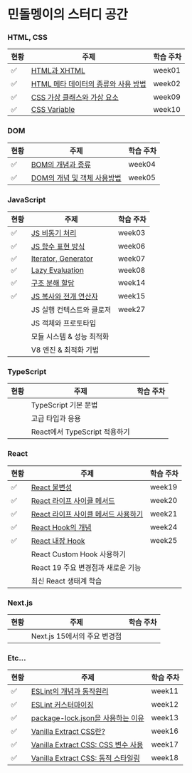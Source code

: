 # 민돌멩이의 스터디 공간

### HTML, CSS
| 현황 | 주제  | 학습 주차 |
|--|--|--|
| ✅| [HTML과 XHTML](https://github.com/dolmeengii/fe-cs-study/blob/ebef6c4b7f3006db1c34f38ec351fe99a1c21f9c/dolmeengii/HTML%EA%B3%BC%20XHTML/HTML%EA%B3%BC%20XHTML.md) | week01 |
| ✅ | [HTML 메타 데이터의 종류와 사용 방법](https://github.com/dolmeengii/fe-cs-study/blob/ebef6c4b7f3006db1c34f38ec351fe99a1c21f9c/dolmeengii/HTML%20%EB%A9%94%ED%83%80%20%EB%8D%B0%EC%9D%B4%ED%84%B0%EC%9D%98%20%EC%A2%85%EB%A5%98%EC%99%80%20%EC%82%AC%EC%9A%A9%EB%B0%A9%EB%B2%95/HTML%20%EB%A9%94%ED%83%80%20%EB%8D%B0%EC%9D%B4%ED%84%B0%EC%9D%98%20%EC%A2%85%EB%A5%98%EC%99%80%20%EC%82%AC%EC%9A%A9%EB%B0%A9%EB%B2%95.md) | week02 |
|✅ | [CSS 가상 클래스와 가상 요소](https://github.com/dolmeengii/fe-cs-study/blob/main/dolmeengii/CSS%20%EA%B0%80%EC%83%81%20%ED%81%B4%EB%9E%98%EC%8A%A4%EC%99%80%20%EA%B0%80%EC%83%81%20%EC%9A%94%EC%86%8C/CSS%20%EA%B0%80%EC%83%81%20%ED%81%B4%EB%9E%98%EC%8A%A4%EC%99%80%20%EA%B0%80%EC%83%81%20%EC%9A%94%EC%86%8C.md) | week09 |
| ✅| [CSS Variable](https://github.com/dolmeengii/fe-cs-study/blob/main/dolmeengii/CSS%20Variable%20(%EC%82%AC%EC%9A%A9%EC%9E%90%20%EC%A7%80%EC%A0%95%20%EC%86%8D%EC%84%B1)/CSS%20Variable%20(%EC%82%AC%EC%9A%A9%EC%9E%90%20%EC%A7%80%EC%A0%95%20%EC%86%8D%EC%84%B1).md) | week10 |


### DOM
| 현황 | 주제| 학습 주차 |
|--|--|--|
| ✅ | [BOM의 개념과 종류](https://github.com/dolmeengii/fe-cs-study/blob/ebef6c4b7f3006db1c34f38ec351fe99a1c21f9c/dolmeengii/BOM%EC%9D%98%20%EA%B0%9C%EB%85%90%EA%B3%BC%20%EC%A2%85%EB%A5%98/BOM%EC%9D%98%20%EA%B0%9C%EB%85%90%EA%B3%BC%20%EC%A2%85%EB%A5%98.md) | week04 |
| ✅| [DOM의 개념 및 객체 사용방법](https://github.com/dolmeengii/fe-cs-study/blob/ebef6c4b7f3006db1c34f38ec351fe99a1c21f9c/dolmeengii/DOM%EC%9D%98%20%EA%B0%9C%EB%85%90%20%EB%B0%8F%20%EA%B0%9D%EC%B2%B4%20%EC%82%AC%EC%9A%A9%EB%B0%A9%EB%B2%95/DOM%EC%9D%98%20%EA%B0%9C%EB%85%90%20%EB%B0%8F%20%EA%B0%9D%EC%B2%B4%20%EC%82%AC%EC%9A%A9%EB%B0%A9%EB%B2%95.md) | week05 |

### JavaScript
| 현황 | 주제                                                                                                                                                                                                                                                                                                      | 학습 주차  |
|--|---------------------------------------------------------------------------------------------------------------------------------------------------------------------------------------------------------------------------------------------------------------------------------------------------------|--------|
| ✅ | [JS 비동기 처리](https://github.com/dolmeengii/fe-cs-study/blob/ebef6c4b7f3006db1c34f38ec351fe99a1c21f9c/dolmeengii/JavaScript%20%EB%B9%84%EB%8F%99%EA%B8%B0%20%EC%B2%98%EB%A6%AC/JavaScript%20%EB%B9%84%EB%8F%99%EA%B8%B0%20%EC%B2%98%EB%A6%AC.md)                                                          | week03 |
| ✅ | [JS 함수 표현 방식](https://github.com/dolmeengii/fe-cs-study/blob/ebef6c4b7f3006db1c34f38ec351fe99a1c21f9c/dolmeengii/JavaScript%20%ED%95%A8%EC%88%98%20%ED%91%9C%ED%98%84%20%EB%B0%A9%EC%8B%9D/JavaScript%20%ED%95%A8%EC%88%98%20%ED%91%9C%ED%98%84%20%EB%B0%A9%EC%8B%9D.md)                                | week06 |
| ✅ | [Iterator, Generator](https://github.com/dolmeengii/fe-cs-study/blob/ebef6c4b7f3006db1c34f38ec351fe99a1c21f9c/dolmeengii/Iterator%EC%99%80%20Generator/Iterator%EC%99%80%20Generator.md)                                                                                                                | week07 |
| ✅ | [Lazy Evaluation](https://github.com/dolmeengii/fe-cs-study/blob/ebef6c4b7f3006db1c34f38ec351fe99a1c21f9c/dolmeengii/Lazy%20Evaluation%20%EB%8F%99%EC%9E%91%20%EB%B0%A9%EC%8B%9D/Lazy%20Evaluation%20%EB%8F%99%EC%9E%91%20%EB%B0%A9%EC%8B%9D.md)                                                        | week08 |
| ✅ | [구조 분해 할당](https://github.com/dolmeengii/fe-cs-study/blob/ebef6c4b7f3006db1c34f38ec351fe99a1c21f9c/dolmeengii/%EA%B5%AC%EC%A1%B0%20%EB%B6%84%ED%95%B4%20%ED%95%A0%EB%8B%B9/%EA%B5%AC%EC%A1%B0%20%EB%B6%84%ED%95%B4%20%ED%95%A0%EB%8B%B9.md)                                                             | week14 |
| ✅ | [JS 복사와 전개 연산자](https://github.com/dolmeengii/fe-cs-study/blob/ebef6c4b7f3006db1c34f38ec351fe99a1c21f9c/dolmeengii/JavaScript%20%EB%B3%B5%EC%82%AC%EC%99%80%20%EC%A0%84%EA%B0%9C%EC%97%B0%EC%82%B0%EC%9E%90/JavaScript%20%EB%B3%B5%EC%82%AC%EC%99%80%20%EC%A0%84%EA%B0%9C%EC%97%B0%EC%82%B0%EC%9E%90.md) | week15 |
|  | JS 실행 컨텍스트와 클로저                                                                                                                                                                                                                                                                                         | week27 |
| | JS 객체와 프로토타입                                                                                                                                                                                                                                                                                            | |
|| 모듈 시스템 & 성능 최적화                                                                                                                                                                                                                                                                                         ||
|| V8 엔진 & 최적화 기법    ||

### TypeScript 
| 현황 | 주제                      | 학습 주차 |
| -- |-------------------------| -- |
| | TypeScript 기본 문법        | |
| | 고급 타입과 응용               | |
|| React에서 TypeScript 적용하기 ||


### React
| 현황 | 주제                                                                                                                                                                                                                                                                                                                                                                                                                       | 학습 주차 |
|--|--------------------------------------------------------------------------------------------------------------------------------------------------------------------------------------------------------------------------------------------------------------------------------------------------------------------------------------------------------------------------------------------------------------------------|--|
|✅| [React 불변성](https://github.com/dolmeengii/fe-cs-study/blob/ebef6c4b7f3006db1c34f38ec351fe99a1c21f9c/dolmeengii/React%EC%9D%98%20%EB%B6%88%EB%B3%80%EC%84%B1/React%EC%9D%98%20%EB%B6%88%EB%B3%80%EC%84%B1.md)                                                                                                                                                                                                             | week19 |
|✅| [React 라이프 사이클 메서드](https://github.com/dolmeengii/fe-cs-study/blob/ebef6c4b7f3006db1c34f38ec351fe99a1c21f9c/dolmeengii/React%EC%9D%98%20%EB%9D%BC%EC%9D%B4%ED%94%84%EC%82%AC%EC%9D%B4%ED%81%B4%20%EB%A9%94%EC%84%9C%EB%93%9C/React%EC%9D%98%20%EB%9D%BC%EC%9D%B4%ED%94%84%EC%82%AC%EC%9D%B4%ED%81%B4%20%EB%A9%94%EC%84%9C%EB%93%9C.md)                                                                                   | week20 |
|✅| [React 라이프 사이클 메서드 사용하기](https://github.com/dolmeengii/fe-cs-study/blob/ebef6c4b7f3006db1c34f38ec351fe99a1c21f9c/dolmeengii/React%EC%9D%98%20%EB%9D%BC%EC%9D%B4%ED%94%84%EC%82%AC%EC%9D%B4%ED%81%B4%20%EB%A9%94%EC%84%9C%EB%93%9C%20%EC%82%AC%EC%9A%A9%ED%95%98%EA%B8%B0/React%EC%9D%98%20%EB%9D%BC%EC%9D%B4%ED%94%84%EC%82%AC%EC%9D%B4%ED%81%B4%20%EB%A9%94%EC%84%9C%EB%93%9C%20%EC%82%AC%EC%9A%A9%ED%95%98%EA%B8%B0.md) | week21 |
|✅| [React Hook의 개념](https://github.com/dolmeengii/fe-cs-study/blob/ebef6c4b7f3006db1c34f38ec351fe99a1c21f9c/dolmeengii/React%20Hooks/React%20Hook%20%EC%9D%98%20%EA%B0%9C%EB%85%90.md)                                                                                                                                                                                                                                      | week24 |
|✅| [React 내장 Hook](https://github.com/dolmeengii/fe-cs-study/blob/ebef6c4b7f3006db1c34f38ec351fe99a1c21f9c/dolmeengii/React%20Hooks/%EB%82%B4%EC%9E%A5%20Hooks%20%EC%A2%85%EB%A5%98.md)                                                                                                                                                                                                                                     | week25 |
| | React Custom Hook 사용하기                                                                                                                                                                                                                                                                                                                                                                                                   | |
| | React 19 주요 변경점과 새로운 기능                                                                                                                                                                                                                                                                                                                                                                                                  | |
| | 최신 React 생태계 학습 | |


### Next.js 
| 현황 | 주제                   | 학습 주차 |
| -- |----------------------| -- |
| | Next.js 15에서의 주요 변경점 | |



### Etc...
| 현황 | 주제                                 | 학습 주차  |
|---|------------------------------------|--------|
| ✅ | [ESLint의 개념과 동작원리](https://github.com/dolmeengii/fe-cs-study/blob/ebef6c4b7f3006db1c34f38ec351fe99a1c21f9c/dolmeengii/ESLint%EC%9D%98%20%EA%B0%9C%EB%85%90%EA%B3%BC%20%EB%8F%99%EC%9E%91%EC%9B%90%EB%A6%AC/ESLint%EC%9D%98%20%EA%B0%9C%EB%85%90%EA%B3%BC%20%EB%8F%99%EC%9E%91%EC%9B%90%EB%A6%AC.md)               | week11 |
| ✅ | [ESLint 커스터마이징](https://github.com/dolmeengii/fe-cs-study/blob/ebef6c4b7f3006db1c34f38ec351fe99a1c21f9c/dolmeengii/ESLint%20%EC%BB%A4%EC%8A%A4%ED%84%B0%EB%A7%88%EC%9D%B4%EC%A7%95/ESLint%20%EC%BB%A4%EC%8A%A4%ED%84%B0%EB%A7%88%EC%9D%B4%EC%A7%95.md)                  | week12 |
| ✅ | [package-lock.json을 사용하는 이유](https://github.com/dolmeengii/fe-cs-study/blob/ebef6c4b7f3006db1c34f38ec351fe99a1c21f9c/dolmeengii/package-lock.json%EC%9D%84%20%EC%82%AC%EC%9A%A9%ED%95%98%EB%8A%94%20%EC%9D%B4%EC%9C%A0/package-lock.json%EC%9D%84%20%EC%82%AC%EC%9A%A9%ED%95%98%EB%8A%94%20%EC%9D%B4%EC%9C%A0.md)     | week13 |
| ✅ | [Vanilla Extract CSS란?](https://github.com/dolmeengii/fe-cs-study/blob/ebef6c4b7f3006db1c34f38ec351fe99a1c21f9c/dolmeengii/Vanilla%20Extract%20CSS%EC%9D%B4%EB%9E%80%3F/Vanilla%20Extract%20CSS%EC%9D%B4%EB%9E%80%3F.md)          | week16 |
| ✅ | [Vanilla Extract CSS: CSS 변수 사용](https://github.com/dolmeengii/fe-cs-study/blob/ebef6c4b7f3006db1c34f38ec351fe99a1c21f9c/dolmeengii/Vanilla%20Extract%20CSS%20%3A%20CSS%20%EB%B3%80%EC%88%98%20%EC%82%AC%EC%9A%A9/Vanilla%20Extract%20CSS%20%3A%20CSS%20%EB%B3%80%EC%88%98%20%EC%A0%95%EC%9D%98%20%EB%B0%A9%EC%8B%9D.md) | week17 |
| ✅ | [Vanilla Extract CSS: 동적 스타일링](https://github.com/dolmeengii/fe-cs-study/blob/ebef6c4b7f3006db1c34f38ec351fe99a1c21f9c/dolmeengii/Vanilla%20Extract%20CSS%3A%20CSS%20%EB%B3%80%EC%88%98%EB%A5%BC%20%ED%99%9C%EC%9A%A9%ED%95%9C%20%EB%8F%99%EC%A0%81%20%EC%8A%A4%ED%83%80%EC%9D%BC%EB%A7%81/Vanilla%20Extract%20CSS%3A%20CSS%20%EB%B3%80%EC%88%98%EB%A5%BC%20%ED%99%9C%EC%9A%A9%ED%95%9C%20%EB%8F%99%EC%A0%81%20%EC%8A%A4%ED%83%80%EC%9D%BC%EB%A7%81.md)   | week18 |